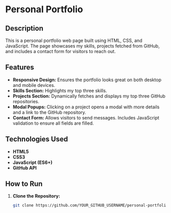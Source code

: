 # Personal Portfolio

## Description

This is a personal portfolio web page built using HTML, CSS, and JavaScript. The page showcases my skills, projects fetched from GitHub, and includes a contact form for visitors to reach out.

## Features

- **Responsive Design:** Ensures the portfolio looks great on both desktop and mobile devices.
- **Skills Section:** Highlights my top three skills.
- **Projects Section:** Dynamically fetches and displays my top three GitHub repositories.
- **Modal Popups:** Clicking on a project opens a modal with more details and a link to the GitHub repository.
- **Contact Form:** Allows visitors to send messages. Includes JavaScript validation to ensure all fields are filled.

## Technologies Used

- **HTML5**
- **CSS3**
- **JavaScript (ES6+)**
- **GitHub API**

## How to Run

1. **Clone the Repository:**

   ```bash
   git clone https://github.com/YOUR_GITHUB_USERNAME/personal-portfolio.git

